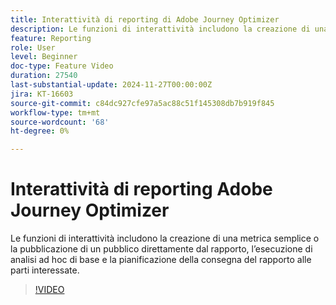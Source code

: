 ```yaml
---
title: Interattività di reporting di Adobe Journey Optimizer
description: Le funzioni di interattività includono la creazione di una metrica semplice o la pubblicazione di un pubblico direttamente dal rapporto, l’esecuzione di analisi ad hoc di base e la pianificazione della consegna del rapporto alle parti interessate.
feature: Reporting
role: User
level: Beginner
doc-type: Feature Video
duration: 27540
last-substantial-update: 2024-11-27T00:00:00Z
jira: KT-16603
source-git-commit: c84dc927cfe97a5ac88c51f145308db7b919f845
workflow-type: tm+mt
source-wordcount: '68'
ht-degree: 0%

---
```



# Interattività di reporting Adobe Journey Optimizer

Le funzioni di interattività includono la creazione di una metrica semplice o la pubblicazione di un pubblico direttamente dal rapporto, l’esecuzione di analisi ad hoc di base e la pianificazione della consegna del rapporto alle parti interessate.

>[!VIDEO](https://video.tv.adobe.com/v/3440615/?learn=on)
